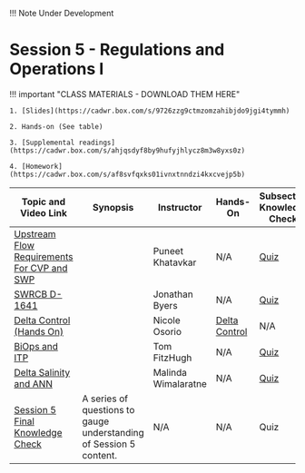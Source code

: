 !!! Note
    Under Development

# Session 5 - Regulations and Operations I

!!! important "CLASS MATERIALS - DOWNLOAD THEM HERE"
   
    1. [Slides](https://cadwr.box.com/s/9726zzg9ctmzomzahibjdo9jgi4tymmh)

    2. Hands-on (See table)

    3. [Supplemental readings](https://cadwr.box.com/s/ahjqsdyf8by9hufyjhlycz8m3w8yxs0z)

    4. [Homework](https://cadwr.box.com/s/af8svfqxks01ivnxtnndzi4kxcvejp5b)


| Topic and Video Link | Synopsis | Instructor | Hands-On | Subsection Knowledge Check  | 
| --- | --- | --- | --- | --- |
| [Upstream Flow Requirements For CVP and SWP]()  |   | Puneet Khatavkar | N/A | [Quiz](https://forms.office.com/g/h0PV8FeZ4n?origin=lprLink) |
| [SWRCB D-1641]()  |   | Jonathan Byers | N/A | [Quiz](https://forms.office.com/g/PkiDGiJHKb?origin=lprLink) |
| [Delta Control (Hands On)]()  |   | Nicole Osorio | [Delta Control](https://cadwr.box.com/s/3760yk4xvy2zmpnii1ln10ngd384g3mx) | N/A |
| [BiOps and ITP]()  |   | Tom FitzHugh | N/A | [Quiz](https://forms.office.com/g/v5ec8zSEgT?origin=lprLink) |
| [Delta Salinity and ANN]()  |   | Malinda Wimalaratne | N/A | [Quiz](https://forms.office.com/g/AsEkB0hbj4?origin=lprLink) |
| [Session 5 Final Knowledge Check]() | A series of questions to gauge understanding of Session 5 content.  | N/A | N/A | Quiz |

